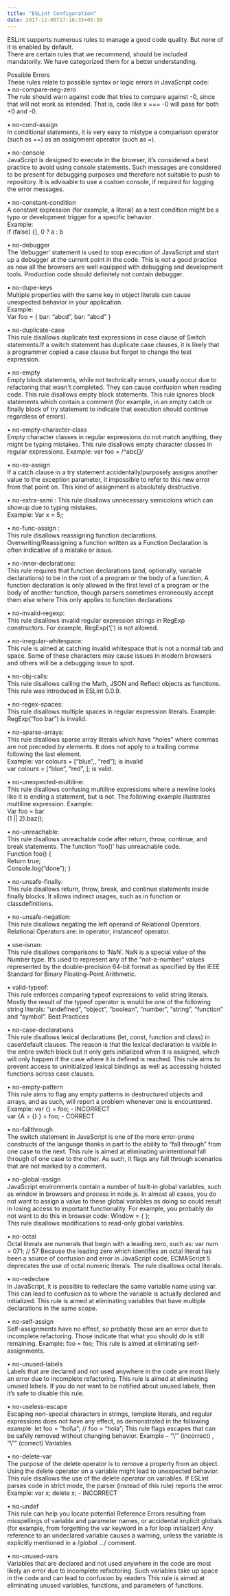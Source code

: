 ```yaml
---
title: "ESLint Configuration"
date: 2017-12-06T17:16:35+05:30
---
```


ESLint supports numerous rules to manage a good code quality. But none of it is enabled by default.<br/>
There are certain rules that we recommend, should be included mandatorily. We have categorized them for a better understanding.

Possible Errors<br/>
These rules relate to possible syntax or logic errors in JavaScript code:<br/>
•	no-compare-neg-zero<br/>
The rule should warn against code that tries to compare against -0, since that will not work as intended. That is, code like x === -0 will pass for both +0 and -0.

•	no-cond-assign<br/>
In conditional statements, it is very easy to mistype a comparison operator (such as ==) as an assignment operator (such as =).

•	no-console<br/>
JavaScript is designed to execute in the browser, it’s considered a best practice to avoid using console statements. Such messages are considered to be present for debugging purposes and therefore not suitable to push to repository.
It is advisable to use a custom console, if required for logging the error messages.

•	no-constant-condition<br/>
A constant expression (for example, a literal) as a test condition might be a typo or development trigger for a specific behavior.<br/>
Example: <br/>
	if (false) {}, 0 ? a : b

•	no-debugger<br/>
The ’debugger’ statement is used to stop execution of JavaScript and start up a debugger at the current point in the code. This is not a good practice as now all the browsers are well equipped with debugging and development tools. Production code should definitely not contain debugger.

•	no-dupe-keys<br/>
Multiple properties with the same key in object literals can cause unexpected behavior in your application.<br/>
Example: <br/>
	Var foo = {
bar: “abcd”,
bar: “abcd”
}

•	no-duplicate-case<br/>
This rule disallows duplicate test expressions in case clause of Switch statements.If a switch statement has duplicate case clauses, it is likely that a programmer copied a case clause but forgot to change the test expression.

•	no-empty<br/>
Empty block statements, while not technically errors, usually occur due to refactoring that wasn’t completed. They can cause confusion when reading code.
This rule disallows empty block statements. This rule ignores block statements which contain a comment (for example, in an empty catch or finally block of try statement to indicate that execution should continue regardless of errors).

•	no-empty-character-class<br/>
Empty character classes in regular expressions do not match anything, they might be typing mistakes. This rule disallows empty character classes in regular expressions.
Example: var foo = /^abc[]/

•	no-ex-assign<br/>
If a catch clause in a try statement accidentally/purposely assigns another value to the exception parameter, it impossible to refer to this new error from that point on. This kind of assignment is absolutely destructive.

•	no-extra-semi : This rule disallows unnecessary semicolons which can showup due to typing mistakes.<br/>
Example: Var x = 5;;

•	no-func-assign : <br/>
This rule disallows reassigning function declarations. Overwriting/Reassigning a function written as a Function Declaration is often indicative of a mistake or issue.

•	no-inner-declarations: <br/>
This rule requires that function declarations (and, optionally, variable declarations) to be in the root of a program or the body of a function. A function declaration is only allowed in the first level of a program or the body of another function, though parsers sometimes erroneously accept them else where This only applies to function declarations

•	no-invalid-regexp: <br/>
This rule disallows invalid regular expression strings in RegExp constructors. For example, RegExp(‘[’) is not allowed. 

•	no-irregular-whitespace:<br/> 
This rule is aimed at catching invalid whitespace that is not a normal tab and space. Some of these characters may cause issues in modern browsers and others will be a debugging issue to spot.

•	no-obj-calls: <br/>
This rule disallows calling the Math, JSON and Reflect objects as functions. This rule was introduced in ESLint 0.0.9.

•	no-regex-spaces:<br/> 
This rule disallows multiple spaces in regular expression literals. 
Example: RegExp(“foo  bar”) is invalid.

•	no-sparse-arrays: <br/>
This rule disallows sparse array literals which have “holes” where commas are not preceded by elements. It does not apply to a trailing comma following the last element.<br/>
Example: var colours = [“blue”,, “red”]; is invalid<br/>
	      var colours = [“blue”, “red”, ]; is valid.<br/>

•	no-unexpected-multiline:<br/>
 This rule disallows confusing multiline expressions where a newline looks like it is ending a statement, but is not. The following example illustrates multiline expression.
Example: <br/>
Var foo = bar<br/>
(1 || 2).baz();

•	no-unreachable:<br/>
 This rule disallows unreachable code after return, throw, continue, and break statements. The function ‘foo()’ has unreachable code. <br/>
Function foo() {<br/>
	Return true;<br/>
	Console.log(“done”); }

•	no-unsafe-finally:<br/>
 This rule disallows return, throw, break, and continue statements inside finally blocks. It allows indirect usages, such as in function or classdefinitions.

•	no-unsafe-negation:<br/>
 This rule disallows negating the left operand of Relational Operators. Relational Operators are: in operator, instanceof operator.

•	use-isnan: <br/>
This rule disallows comparisons to ‘NaN’. NaN is a special value of the Number type. It’s used to represent any of the “not-a-number” values represented by the double-precision 64-bit format as specified by the IEEE Standard for Binary Floating-Point Arithmetic.

•	valid-typeof:<br/>
 This rule enforces comparing typeof expressions to valid string literals. Mostly the result of the typeof operator is would be one of the following string literals: “undefined”, “object”, “boolean”, “number”, “string”, “function” and “symbol”. 
Best Practices

•	no-case-declarations<br/>
This rule disallows lexical declarations (let, const, function and class) in case/default clauses. The reason is that the lexical declaration is visible in the entire switch block but it only gets initialized when it is assigned, which will only happen if the case where it is defined is reached.
This rule aims to prevent access to uninitialized lexical bindings as well as accessing hoisted functions across case clauses.

•	no-empty-pattern<br/>
This rule aims to flag any empty patterns in destructured objects and arrays, and as such, will report a problem whenever one is encountered.<br/>
Example:  var {} = foo; - INCORRECT<br/>
var {A = {} } = foo; - CORRECT<br/>

•	no-fallthrough<br/>
The switch statement in JavaScript is one of the more error-prone constructs of the language thanks in part to the ability to “fall through” from one case to the next. This rule is aimed at eliminating unintentional fall through of one case to the other. As such, it flags any fall through scenarios that are not marked by a comment.

•	no-global-assign<br/>
JavaScript environments contain a number of built-in global variables, such as window in browsers and process in node.js. In almost all cases, you do not want to assign a value to these global variables as doing so could result in losing access to important functionality. For example, you probably do not want to do this in browser code:
Window = { };<br/>
This rule disallows modifications to read-only global variables.

•	no-octal<br/>
Octal literals are numerals that begin with a leading zero, such as:
var num = 071;  // 57
Because the leading zero which identifies an octal literal has been a source of confusion and error in JavaScript code, ECMAScript 5 deprecates the use of octal numeric literals. The rule disallows octal literals.

•	no-redeclare<br/>
In JavaScript, it is possible to redeclare the same variable name using var. This can lead to confusion as to where the variable is actually declared and initialized. This rule is aimed at eliminating variables that have multiple declarations in the same scope.

•	no-self-assign<br/>
Self-assignments have no effect, so probably those are an error due to incomplete refactoring. Those indicate that what you should do is still remaining. Example:  foo = foo;
This rule is aimed at eliminating self-assignments.

•	no-unused-labels<br/>
Labels that are declared and not used anywhere in the code are most likely an error due to incomplete refactoring. This rule is aimed at eliminating unused labels. If you do not want to be notified about unused labels, then it’s safe to disable this rule.

•	no-useless-escape<br/>
Escaping non-special characters in strings, template literals, and regular expressions does not have any effect, as demonstrated in the following example: let foo = “hol\a”;  // foo = “hola”;
This rule flags escapes that can be safely removed without changing behavior. Example – “\’” (incorrect) , “\”” (correct)
Variables

•	no-delete-var<br/>
The purpose of the delete operator is to remove a property from an object. Using the delete operator on a variable might lead to unexpected behavior.
This rule disallows the use of the delete   operator on variables. If ESLint parses code in strict mode, the parser (instead of this rule) reports the error.<br/>
Example: var x; delete x;   - INCORRECT

•	no-undef<br/>
This rule can help you locate potential Reference Errors resulting from misspellings of variable and parameter names, or accidental implicit globals (for example, from forgetting the var keyword in a for loop initializer)
Any reference to an undeclared variable causes a warning, unless the variable is explicitly mentioned in a  /*global …*/ comment.

•	no-unused-vars<br/>
Variables that are declared and not used anywhere in the code are most likely an error due to incomplete refactoring. Such variables take up space in the code and can lead to confusion by readers
This rule is aimed at eliminating unused variables, functions, and parameters of functions.

